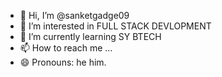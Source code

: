 - 👋 Hi, I’m @sanketgadge09
- 👀 I’m interested in FULL STACK DEVLOPMENT
- 🌱 I’m currently learning SY BTECH
- 📫 How to reach me ...
- 😄 Pronouns: he him.

<!---
sanketgadge09/sanketgadge09 is a ✨ special ✨ repository because its `README.md` (this file) appears on your GitHub profile.
You can click the Preview link to take a look at your changes.
--->
